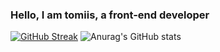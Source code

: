 ### Hello, I am tomiis, a front-end developer

[![GitHub Streak](https://github-readme-streak-stats.herokuapp.com?user=tomiis4&theme=dark&hide_border=true&date_format=M%20j%5B%2C%20Y%5D)](https://git.io/streak-stats)
![Anurag's GitHub stats](https://github-readme-stats.vercel.app/api?username=tomiis4&count_private=true&show_icons=true&theme=radical)
